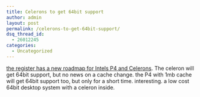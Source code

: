```yaml
---
title: Celerons to get 64bit support
author: admin
layout: post
permalink: /celerons-to-get-64bit-support/
dsq_thread_id:
  - 26012245
categories:
  - Uncategorized
---
```

[the register has a new roadmap for Intels P4 and Celerons][1]. The celeron will get 64bit support, but no news on a cache change. the P4 with 1mb cache will get 64bit support too, but only for a short time. interesting. a low cost 64bit desktop system with a celeron inside.

 [1]: http://www.theregister.co.uk/2005/01/26/intel_roadmap_em64t/